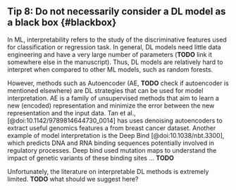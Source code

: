 ## Tip 8: Do not necessarily consider a DL model as a black box {#blackbox}

In ML, interpretability refers to the study of the discriminative features used for classification or regression task.
In general, DL models need little data engineering and have a very large number of parameters (**TODO** link it somewhere else in the manuscript).
Thus, DL models are relatively hard to interpret when compared to other ML models, such as random forests.

However, methods such as Autoencoder (AE, **TODO** check if autoencoder is mentioned elsewhere) are DL strategies that can be used for model interpretation.
AE is a family of unsupervised methods that aim to learn a new (encoded) representation and minimize the error between the new representation and the input data.
Tan et al., [@doi:10.1142/9789814644730_0014] has uses denoising autoencoders to extract useful genomics features a from breast cancer dataset. Another example of  model interpretation is the Deep Bind [@doi:10.1038/nbt.3300], which predicts DNA and RNA binding sequences potentially involved in regulatory processes.
Deep bind used mutation maps to understand the impact of genetic variants of these binding sites ... **TODO**

Unfortunately, the literature on interpretable DL methods is extremely limited. **TODO** what should we suggest here?
